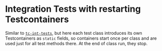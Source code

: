 # Integration Tests with restarting Testcontainers

Similar to [`tc-int-tests`](../tc-int-tests), but here each test class introduces its own Testcontainers as `static`
fields, so containers start once per class and are used just for all test methods there. At the end of class run, they
stop.
